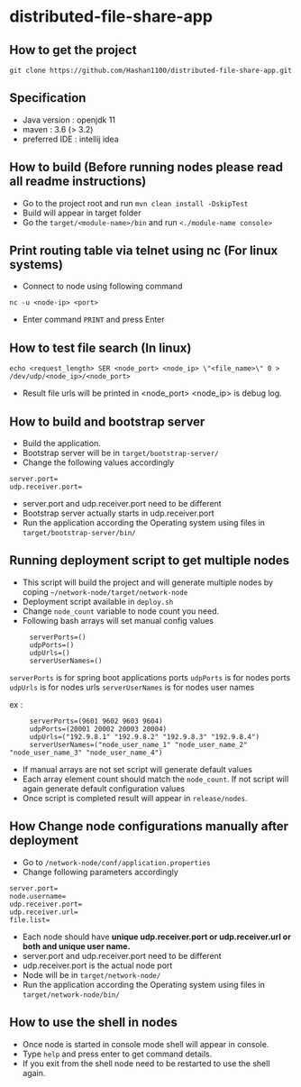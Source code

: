 # distributed-file-share-app

## How to get the project
`git clone https://github.com/Hashan1100/distributed-file-share-app.git`

## Specification
* Java version : openjdk 11
* maven : 3.6 (> 3.2)
* preferred IDE : intellij idea

## How to build (Before running nodes please read all readme instructions)
* Go to the project root and run
`mvn clean install -DskipTest`
* Build will appear in target folder
* Go the `target/<module-name>/bin` and run
`<./module-name console>`

## Print routing table via telnet using nc (For linux systems)
* Connect to node using following command
```$xslt
nc -u <node-ip> <port>
```
* Enter command ```PRINT``` and press Enter

## How to test file search (In linux)

```$xslt
echo <request_length> SER <node_port> <node_ip> \"<file_name>\" 0 > /dev/udp/<node_ip>/<node_port>
```
* Result file urls will be printed in <node_port> <node_ip> is debug log.

## How to build and bootstrap server
* Build the application.
* Bootstrap server will be in ```target/bootstrap-server/```
* Change the following values accordingly
```$xslt
server.port=
udp.receiver.port=
```
* server.port and udp.receiver.port need to be different
* Bootstrap server actually starts in udp.receiver.port
* Run the application according the Operating system using files in ```target/bootstrap-server/bin/```

## Running deployment script to get multiple nodes

* This script will build the project and will generate multiple nodes by coping ```~/network-node/target/network-node```
* Deployment script available in ```deploy.sh```
* Change ```node_count``` variable to node count you need.
* Following bash arrays will set manual config values 
```
     serverPorts=()
     udpPorts=()
     udpUrls=()
     serverUserNames=()
```
```serverPorts``` is for spring boot applications ports
```udpPorts``` is for nodes ports
```udpUrls``` is for nodes urls
```serverUserNames``` is for nodes user names

ex :

```  
     serverPorts=(9601 9602 9603 9604)
     udpPorts=(20001 20002 20003 20004)
     udpUrls=("192.9.8.1" "192.9.8.2" "192.9.8.3" "192.9.8.4")
     serverUserNames=("node_user_name_1" "node_user_name_2" "node_user_name_3" "node_user_name_4")
```

* If manual arrays are not set script will generate default values
* Each array element count should match the ```node_count```. If not script will again generate default configuration values
* Once script is completed result will appear in ```release/nodes```.

## How Change node configurations manually after deployment

* Go to ```/network-node/conf/application.properties```
* Change following parameters accordingly
```$xslt
server.port=
node.username=
udp.receiver.port=
udp.receiver.url=
file.list=
```
* Each node should have **unique udp.receiver.port or udp.receiver.url or both and unique user name.**
* server.port and udp.receiver.port need to be different
* udp.receiver.port is the actual node port 
* Node will be in ```target/network-node/```
* Run the application according the Operating system using files in ```target/network-node/bin/```

## How to use the shell in nodes

* Once node is started in console mode shell will appear in console.
* Type ```help``` and press enter to get command details.
* If you exit from the shell node need to be restarted to use the shell again.  